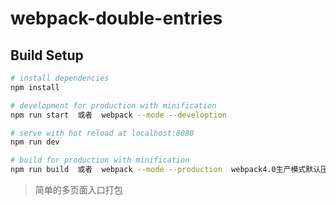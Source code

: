 # webpack-double-entries

## Build Setup

``` bash
# install dependencies
npm install

# development for production with minification
npm run start  或者  webpack --mode --develoption

# serve with hot reload at localhost:8080
npm run dev

# build for production with minification
npm run build  或者  webpack --mode --production	webpack4.0生产模式默认压缩代码，默认多次公用代码提出公共部分

```

> 简单的多页面入口打包